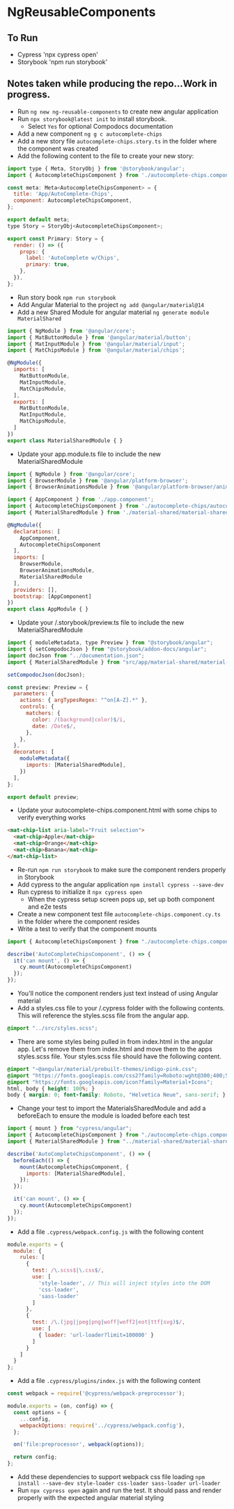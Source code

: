 # NgReusableComponents

## To Run
- Cypress 'npx cypress open'
- Storybook 'npm run storybook'

## Notes taken while producing the repo...Work in progress.

- Run `ng new ng-reusable-components` to create new angular application
- Run `npx storybook@latest init` to install storybook.
  - Select `Yes` for optional Compodocs documentation
- Add a new component `ng g c autocomplete-chips `
- Add a new story file `autocomplete-chips.story.ts` in the folder where the component was created
- Add the following content to the file to create your new story:
```javascript
import type { Meta, StoryObj } from '@storybook/angular';
import { AutocompleteChipsComponent } from './autocomplete-chips.component';

const meta: Meta<AutocompleteChipsComponent> = {
  title: 'App/AutoComplete-Chips',
  component: AutocompleteChipsComponent,
};

export default meta;
type Story = StoryObj<AutocompleteChipsComponent>;

export const Primary: Story = {
  render: () => ({
    props: {
      label: 'AutoComplete w/Chips',
      primary: true,
    },
  }),
};
```
- Run story book `npm run storybook`
- Add Angular Material to the project `ng add @angular/material@14`
- Add a new Shared Module for angular material `ng generate module MaterialShared `
```javascript
import { NgModule } from '@angular/core';
import { MatButtonModule } from '@angular/material/button';
import { MatInputModule } from '@angular/material/input';
import { MatChipsModule } from '@angular/material/chips';

@NgModule({
  imports: [
    MatButtonModule,
    MatInputModule,
    MatChipsModule,
  ],
  exports: [
    MatButtonModule,
    MatInputModule,
    MatChipsModule,
  ]
})
export class MaterialSharedModule { }
```
- Update your app.module.ts file to include the new MaterialSharedModule
```javascript
import { NgModule } from '@angular/core';
import { BrowserModule } from '@angular/platform-browser';
import { BrowserAnimationsModule } from '@angular/platform-browser/animations';

import { AppComponent } from './app.component';
import { AutocompleteChipsComponent } from './autocomplete-chips/autocomplete-chips.component';
import { MaterialSharedModule } from './material-shared/material-shared.module';

@NgModule({
  declarations: [
    AppComponent,
    AutocompleteChipsComponent
  ],
  imports: [
    BrowserModule,
    BrowserAnimationsModule,
    MaterialSharedModule
  ],
  providers: [],
  bootstrap: [AppComponent]
})
export class AppModule { }
```

- Update your /.storybook/preview.ts file to include the new MaterialSharedModule
```javascript
import { moduleMetadata, type Preview } from "@storybook/angular";
import { setCompodocJson } from "@storybook/addon-docs/angular";
import docJson from "../documentation.json";
import { MaterialSharedModule } from "src/app/material-shared/material-shared.module";

setCompodocJson(docJson);

const preview: Preview = {
  parameters: {
    actions: { argTypesRegex: "^on[A-Z].*" },
    controls: {
      matchers: {
        color: /(background|color)$/i,
        date: /Date$/,
      },
    },
  },
  decorators: [
    moduleMetadata({
      imports: [MaterialSharedModule],
    })
  ],
};

export default preview;
```

- Update your autocomplete-chips.component.html with some chips to verify everything works
```html
<mat-chip-list aria-label="Fruit selection">
  <mat-chip>Apple</mat-chip>
  <mat-chip>Orange</mat-chip>
  <mat-chip>Banana</mat-chip>
</mat-chip-list>
```
- Re-run `npm run storybook` to make sure the component renders properly in Storybook
- Add cypress to the angular application `npm install cypress --save-dev`
- Run cypress to initialize it `npx cypress open`
  - When the cypress setup screen pops up, set up both component and e2e tests
- Create a new component test file `autocomplete-chips.component.cy.ts` in the folder where the component resides
- Write a test to verify that the component mounts
```javascript
import { AutocompleteChipsComponent } from "./autocomplete-chips.component";

describe('AutoCompleteChipsComponent', () => {
  it('can mount', () => {
    cy.mount(AutocompleteChipsComponent)
  });
});
```
- You'll notice the component renders just text instead of using Angular material
- Add a styles.css file to your /.cypress folder with the following contents.  This will reference the styles.scss file from the angular app.
```css
@import "../src/styles.scss";
```
- There are some styles being pulled in from index.html in the angular app.  Let's remove them from index.html and move them to the apps styles.scss file.  Your styles.scss file should have the following content.
```css
@import "~@angular/material/prebuilt-themes/indigo-pink.css";
@import "https://fonts.googleapis.com/css2?family=Roboto:wght@300;400;500&display=swap";
@import "https://fonts.googleapis.com/icon?family=Material+Icons";
html, body { height: 100%; }
body { margin: 0; font-family: Roboto, "Helvetica Neue", sans-serif; }
```
- Change your test to import the MaterialsSharedModule and add a beforeEach to ensure the module is loaded before each test

```javascript
import { mount } from "cypress/angular";
import { AutocompleteChipsComponent } from "./autocomplete-chips.component";
import { MaterialSharedModule } from "../material-shared/material-shared.module";

describe('AutoCompleteChipsComponent', () => {
  beforeEach(() => {
    mount(AutocompleteChipsComponent, {
      imports: [MaterialSharedModule],
    });
  });

  it('can mount', () => {
    cy.mount(AutocompleteChipsComponent)
  });
});
```

- Add a file `.cypress/webpack.config.js` with the following content
```javascript
module.exports = {
  module: {
    rules: [
      {
        test: /\.scss$|\.css$/,
        use: [
          'style-loader', // This will inject styles into the DOM
          'css-loader',
          'sass-loader'
        ]
      },
      {
        test: /\.(jpg|jpeg|png|woff|woff2|eot|ttf|svg)$/,
        use: [
          { loader: 'url-loader?limit=100000' }
        ]
      }
    ]
  }
};
```
- Add a file `.cypress/plugins/index.js` with the following content
```javascript
const webpack = require('@cypress/webpack-preprocessor');

module.exports = (on, config) => {
  const options = {
    ...config,
    webpackOptions: require('../cypress/webpack.config'),
  };

  on('file:preprocessor', webpack(options));

  return config;
};
```
- Add these dependencies to support webpack css file loading `npm install --save-dev style-loader css-loader sass-loader url-loader`
- Run `npx cypress open` again and run the test.  It should pass and render properly with the expected angular material styling
